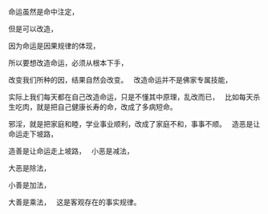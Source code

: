 命运虽然是命中注定，

但是可以改造，

因为命运是因果规律的体现，

所以要想改造命运，必须从根本下手，

改变我们所种的因，结果自然会改变。
&nbsp;
改造命运并不是佛家专属技能，

实际上我们每天都在自己改造命运，只是不懂其中原理，乱改而已，
&nbsp;
比如每天杀生吃肉，就是把自己健康长寿的命，改成了多病短命。

邪淫，就是把家庭和睦，学业事业顺利，改成了家庭不和，事事不顺。
&nbsp;
造恶是让命运走下坡路，

造善是让命运走上坡路，
&nbsp;
小恶是减法，

大恶是除法，

小善是加法，

大善是乘法，
&nbsp;
这是客观存在的事实规律。
